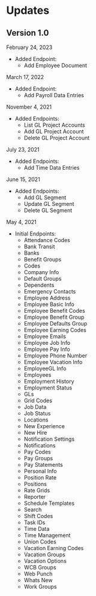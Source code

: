 # Updates

## Version 1.0

February 24, 2023
- Added Endpoint: 
  - Add Employee Document

March 17, 2022
- Added Endpoint: 
    - Add Payroll Data Entries

November 4, 2021
- Added Endpoints: 
    - List GL Project Accounts
    - Add GL Project Account
    - Delete GL Project Account

July 23, 2021
- Added Endpoints: 
    - Add Time Data Entries

June 15, 2021 
- Added Endpoints: 
    - Add GL Segment
    - Update GL Segment
    - Delete GL Segment

May 4, 2021
- Initial Endpoints:
  - Attendance Codes
  - Bank Transit
  - Banks
  - Benefit Groups
  - Codes
  - Company Info
  - Default Groups
  - Dependents
  - Emergency Contacts
  - Employee Address
  - Employee Basic Info
  - Employee Benefit Codes
  - Employee Benefit Group
  - Employee Defaults Group
  - Employee Earning Codes
  - Employee Emails
  - Employee Job Info
  - Employee Pay Info
  - Employee Phone Number
  - Employee Vacation Info
  - EmployeeGL Info
  - Employees
  - Employment History
  - Employment Status
  - GLs
  - Grid Codes
  - Job Data
  - Job Status
  - Locations
  - New Experience
  - New Hire
  - Notification Settings
  - Notifications
  - Pay Codes
  - Pay Groups
  - Pay Statements
  - Personal Info
  - Position Rate
  - Positions
  - Rate Grids
  - Reporter
  - Schedule Templates
  - Search
  - Shift Codes
  - Task IDs
  - Time Data
  - Time Management
  - Union Codes
  - Vacation Earning Codes
  - Vacation Groups
  - Vacation Options
  - WCB Groups
  - Web Punch
  - Whats New
  - Work Groups